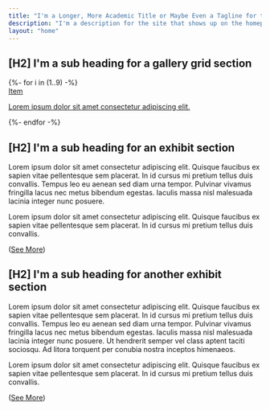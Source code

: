 ```yaml
---
title: "I'm a Longer, More Academic Title or Maybe Even a Tagline for the Site"
description: "I'm a description for the site that shows up on the homepage specifically. I might have links to other parts of the website in a wiki-like way."
layout: "home"
---
```

<section class="px-6 py-24">
  <h2 class="mb-12 text-3xl">
    [H2] I'm a sub heading for a gallery grid section
  </h2>
  <div class="grid grid-cols-2 sm:grid-cols-4 lg:grid-cols-6 gap-4 md:gap-6 lg:gap-8">
    {%- for i in (1..9) -%}
    <a href="/items/sample">
      <div class="bg-white">
        <div>
          <div class="border-r border-b border-slate-400 text-slate-600 w-fit pr-2 mb-4">Item</div>
          <p class="leading-snug text-lg">Lorem ipsum dolor sit amet consectetur adipiscing elit.</p>
          <div class="aspect-square w-full border crossed my-6"></div>
        </div>
      </div>
    </a>
    {%- endfor -%}
  </div>
</section>

<section class="px-6 py-24">
  <div class="flex justify-center gap-6">
    <div class="basis-1/2">
      <div class="w-full aspect-3/2 border crossed"></div>
    </div>
    <div class="basis-1/2">
      <div class="text-xl py-6 max-w-[60ch]">
        <h2 class="mb-6 text-3xl">
          [H2] I'm a sub heading for an exhibit section
        </h2>
        <p class="mb-4">
          Lorem ipsum dolor sit amet consectetur adipiscing elit. Quisque faucibus ex sapien vitae pellentesque sem placerat. In id cursus mi pretium tellus duis convallis. Tempus leo eu aenean sed diam urna tempor. Pulvinar vivamus fringilla lacus nec metus bibendum egestas. Iaculis massa nisl malesuada lacinia integer nunc posuere.
        </p>
        <p class="mb-4">
          Lorem ipsum dolor sit amet consectetur adipiscing elit. Quisque faucibus ex sapien vitae pellentesque sem placerat. In id cursus mi pretium tellus duis convallis. 
        </p>
        (<a class="link" href="#">See More</a>)
      </div>
    </div>
  </div>
</section>

<section class="px-6 py-24">
  <div class="flex justify-center gap-6">
    <div class="basis-1/2">
      <div class="text-xl py-6 max-w-[60ch] float-end">
        <h2 class="mb-6 text-3xl">
          [H2]
          I'm a sub heading for another exhibit section
        </h2>
        <p class="mb-4">
          Lorem ipsum dolor sit amet consectetur adipiscing elit. Quisque faucibus ex sapien vitae pellentesque sem placerat. In id cursus mi pretium tellus duis convallis. Tempus leo eu aenean sed diam urna tempor. Pulvinar vivamus fringilla lacus nec metus bibendum egestas. Iaculis massa nisl malesuada lacinia integer nunc posuere. Ut hendrerit semper vel class aptent taciti sociosqu. Ad litora torquent per conubia nostra inceptos himenaeos.
        </p>
        <p class="mb-4">
          Lorem ipsum dolor sit amet consectetur adipiscing elit. Quisque faucibus ex sapien vitae pellentesque sem placerat. In id cursus mi pretium tellus duis convallis. 
        </p>
        (<a class="link" href="#">See More</a>)
      </div>
    </div>
    <div class="basis-1/2">
      <div class="border crossed  w-full aspect-4/3"></div>
    </div>
  </div>
</section>